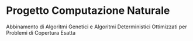 # Progetto Computazione Naturale
 Abbinamento di Algoritmi Genetici e Algoritmi Deterministici Ottimizzati per Problemi di Copertura Esatta
